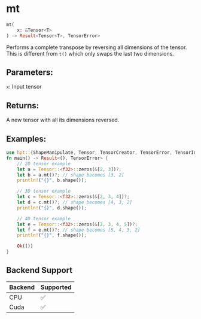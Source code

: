 # mt
```rust
mt(
    x: &Tensor<T>
) -> Result<Tensor<T>, TensorError>
```
Performs a complete transpose by reversing all dimensions of the tensor. This is different from `t()` which only swaps the last two dimensions.

## Parameters:
`x`: Input tensor

## Returns:
A new tensor with all its dimensions reversed.

## Examples:
```rust
use hpt::{ShapeManipulate, Tensor, TensorCreator, TensorError, TensorInfo};
fn main() -> Result<(), TensorError> {
    // 2D tensor example
    let a = Tensor::<f32>::zeros(&[2, 3])?;
    let b = a.mt()?; // shape becomes [3, 2]
    println!("{}", b.shape());

    // 3D tensor example
    let c = Tensor::<f32>::zeros(&[2, 3, 4])?;
    let d = c.mt()?; // shape becomes [4, 3, 2]
    println!("{}", d.shape());

    // 4D tensor example
    let e = Tensor::<f32>::zeros(&[2, 3, 4, 5])?;
    let f = e.mt()?; // shape becomes [5, 4, 3, 2]
    println!("{}", f.shape());

    Ok(())
}
```
## Backend Support
| Backend | Supported |
|---------|-----------|
| CPU     | ✅         |
| Cuda    | ✅        |